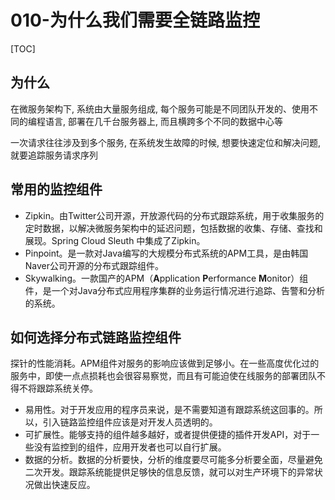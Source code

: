 # 010-为什么我们需要全链路监控

[TOC]

## 为什么

在微服务架构下, 系统由大量服务组成, 每个服务可能是不同团队开发的、使用不同的编程语言, 部署在几千台服务器上, 而且横跨多个不同的数据中心等

一次请求往往涉及到多个服务, 在系统发生故障的时候, 想要快速定位和解决问题, 就要追踪服务请求序列

## 常用的监控组件

- Zipkin。由Twitter公司开源，开放源代码的分布式跟踪系统，用于收集服务的定时数据，以解决微服务架构中的延迟问题，包括数据的收集、存储、查找和展现。Spring Cloud Sleuth 中集成了Zipkin。
- Pinpoint。是一款对Java编写的大规模分布式系统的APM工具，是由韩国Naver公司开源的分布式跟踪组件。
- Skywalking。一款国产的APM（**A**pplication **P**erformance **M**onitor）组件，是一个对Java分布式应用程序集群的业务运行情况进行追踪、告警和分析的系统。

## 如何选择分布式链路监控组件

探针的性能消耗。APM组件对服务的影响应该做到足够小。在一些高度优化过的服务中，即使一点点损耗也会很容易察觉，而且有可能迫使在线服务的部署团队不得不将跟踪系统关停。

- 易用性。对于开发应用的程序员来说，是不需要知道有跟踪系统这回事的。所以，引入链路监控组件应该是对开发人员透明的。
- 可扩展性。能够支持的组件越多越好，或者提供便捷的插件开发API，对于一些没有监控到的组件，应用开发者也可以自行扩展。
- 数据的分析。数据的分析要快，分析的维度要尽可能多分析要全面，尽量避免二次开发。跟踪系统能提供足够快的信息反馈，就可以对生产环境下的异常状况做出快速反应。